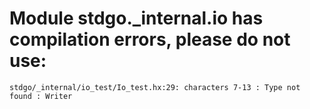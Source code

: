 # Module stdgo._internal.io has compilation errors, please do not use:
```
stdgo/_internal/io_test/Io_test.hx:29: characters 7-13 : Type not found : Writer

```

